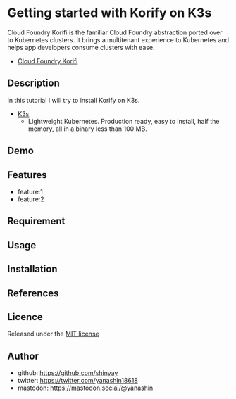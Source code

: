 # Getting started with Korify on K3s

Cloud Foundry Korifi is the familiar Cloud Foundry abstraction ported over to Kubernetes clusters. It brings a multitenant experience to Kubernetes and helps app developers consume clusters with ease.

- [Cloud Foundry Korifi](https://www.cloudfoundry.org/technology/korifi/)

## Description

In this tutorial I will try to install Korify on K3s.

- [K3s](https://k3s.io/)
  - Lightweight Kubernetes. Production ready, easy to install, half the memory, all in a binary less than 100 MB.

## Demo

## Features

- feature:1
- feature:2

## Requirement

## Usage

## Installation

## References

## Licence

Released under the [MIT license](https://gist.githubusercontent.com/shinyay/56e54ee4c0e22db8211e05e70a63247e/raw/34c6fdd50d54aa8e23560c296424aeb61599aa71/LICENSE)

## Author

- github: <https://github.com/shinyay>
- twitter: <https://twitter.com/yanashin18618>
- mastodon: <https://mastodon.social/@yanashin>

